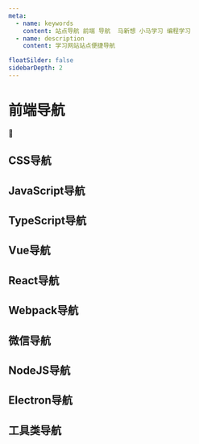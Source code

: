 ```yaml
---
meta:
  - name: keywords
    content: 站点导航 前端 导航  马新想 小马学习 编程学习
  - name: description
    content: 学习网站站点便捷导航

floatSilder: false
sidebarDepth: 2
---
```

# 前端导航

:horse: 

<div>


## CSS导航

<NavItem title="官方导航">
  <NavCard title="CanIUse" jumpUrl="https://caniuse.com/ciu/index" logo="https://caniuse.com/img/favicon-128.png" des="一个HTML CSS 兼容性查询网站" />
  <NavCard title="Less" jumpUrl="http://lesscss.cn/" logo="http://s.nodejs.cn/less/img/logo.png" des="Less 是一门 CSS 预处理语言，它扩展了 CSS 语言，增加了变量、Mixin、函数等特性。Less 可以运行在 Node 或浏览器端。" />
  <NavCard title="Sass" jumpUrl="https://www.sass.hk/" logo="https://www.sass.hk/favicon.ico" des="Sass(Scss)是稳定和强大的专业级CSS扩展语言" />
</NavItem>

<!-- ------------------------------------------------- -->
## JavaScript导航

<NavItem  title="基础学习">
  <NavCard title="ES6" jumpUrl="https://es6.ruanyifeng.com/" logo="es6.png" des="ES6是JavaScript 语言的一代版本，该网站为阮一峰老师的 《ECMAScript 6 入门教程》" />
  <NavCard title="Babel" jumpUrl="https://babel.docschina.org/docs/en/babel-core/" logo="https://babel.docschina.org/img/favicon.png" des="Babel 是一个工具链，主要用于在旧的浏览器或环境中将 ECMAScript 2015+ 代码转换为向后兼容版本的 JavaScript 代码" />
</NavItem>

<NavItem  title="优秀插件">
  <NavCard title="FlyJs" jumpUrl="https://wendux.github.io/dist/#/doc/flyio/readme" logo="https://wendux.github.io/dist/static/doc/flyio/fly.png" des="一个支持所有JavaScript运行环境的基于Promise的、支持请求转发、强大的http请求库。可以让您在多个端上尽可能大限度的实现代码复用。" />
  <NavCard title="Lodash" jumpUrl="https://www.lodashjs.com/docs/lodash.chunk" logo="https://www.lodashjs.com/img/favicon.ico" des="一个JS函数库" />

</NavItem>

<NavItem  title="优秀文章">
  <NavCard title="浩麟的博客" jumpUrl="https://wuhaolin.cn/" logo="https://github.com/fluidicon.png" des="一个好博客文章" />

</NavItem>


## TypeScript导航

<NavItem >
  <NavCard title="TS" jumpUrl="https://www.tslang.cn/docs/home.html" logo="https://www.tslang.cn/assets/images/icons/favicon.ico" des="TypeScript中文文档" />
</NavItem>

<!-- --------------------Vue导航----------------------------- -->
## Vue导航

<NavItem title="官方导航">
  <NavCard title="Vue2.0" jumpUrl="https://cn.vuejs.org/" logo="https://cn.vuejs.org/images/logo.png" des="一个 渐进式得 JavaScript （前端）框架" />
  <NavCard title="Vue3.0" jumpUrl="https://v3.cn.vuejs.org/" logo="https://cn.vuejs.org/images/logo.png" des="一个 渐进式得 JavaScript （前端）框架" />
  <NavCard title="Vuex" jumpUrl="https://vuex.vuejs.org/zh/" logo="vuex-store.png" des="Vuex 是一个专为 Vue.js 应用程序开发的状态管理模式。它采用集中式存储管理应用的所有组件的状态，并以相应的规则保证状态以一种可预测的方式发生变化。" />
  <NavCard title="VueRouter" jumpUrl="https://router.vuejs.org/zh/" logo="https://cn.vuejs.org/images/logo.png" des="Vue Router 是 Vue.js 官方的路由管理器。它和 Vue.js 的核心深度集成，让构建单页面应用变得易如反掌" />
  <NavCard title="Vue CLI" jumpUrl="https://cli.vuejs.org/zh/" logo="vuex-cli.png" des="Vue.js 开发的标准工具" />
  <NavCard title="Vue Loader" jumpUrl="https://vue-loader-v14.vuejs.org/zh-cn/" logo="https://cn.vuejs.org/images/logo.png" des="vue-loader 是一个 webpack 的 loader" />
</NavItem>

 <NavItem title="组件导航">
  <NavCard title="ElementVue" jumpUrl="https://element.eleme.cn/#/zh-CN" logo="https://element.eleme.cn/favicon.ico" des="一套vue组件库" />
  <NavCard title="AntVue" jumpUrl="https://www.antdv.com/docs/vue/introduce-cn/" logo="https://qn.antdv.com/favicon.ico" des="一套vue组件库" />
  <NavCard title="Avue" jumpUrl="https://www.avuejs.com/" logo="https://www.avuejs.com/images/logo.png" des="一套基于ElementUI 高度封装的vue组件库" />
  <NavCard title="Vant" jumpUrl="https://vant-contrib.gitee.io/vant/#/zh-CN/" logo="https://img01.yzcdn.cn/vant/logo.png" des="一套轻量、可靠的移动端 Vue 组件库" />
  <NavCard title="NutUI" jumpUrl="https://nutui.jd.com/#/index" logo="https://nutui.jd.com/favicon.ico" des="一套京东风格的轻量级移动端Vue组件库" />

</NavItem>

<!-- -----------------------React导航-------------------------- -->
## React导航

<NavItem title="官方导航">
  <NavCard title="React官网" jumpUrl="https://react.docschina.org/" logo="react.png" des="一个用于构建用户界面的 JavaScript 库 中文网站" />
  <NavCard title="ReactRouter" jumpUrl="http://react-guide.github.io/react-router-cn/docs/Introduction.html" logo="react.png" des="React Router 是一个基于 React 之上的强大路由库，它可以让你向应用中快速地添加视图和数据流，同时保持页面与 URL 间的同步。" />
  <NavCard title="Redux" jumpUrl="https://www.redux.org.cn/" logo="redux-action.png" des="Redux 是 JavaScript 状态容器，提供可预测化的状态管理。" />
  <NavCard title="ReduxsSaga" jumpUrl="https://redux-saga-in-chinese.js.org/" logo="redux-action.png" des="redux-saga 是一个 redux 中间件, 一个用于管理应用程序 Side Effect（副作用，例如异步获取数据，访问浏览器缓存等）的 library，它的目标是让副作用管理更容易，执行更高效，测试更简单，在处理故障时更容易。" />
  <NavCard title="MobX" jumpUrl="https://cn.mobx.js.org/" logo="https://cn.mobx.js.org/mobx.png" des=" mobx是一个简单可扩展的状态管理库。 mobx vs redux mobx是学习成本更低,性能更好的状态解决方案。 mobx开发难度低; mobx代码量少" />
  <NavCard title="DvaJS" jumpUrl="https://dvajs.com/" logo="dvajs.png" des="dva 首先是一个基于 redux 和 redux-saga 的数据流方案，然后为了简化开发体验，dva 还额外内置了 react-router 和 fetch，所以也可以理解为一个轻量级的应用框架。" />
  <NavCard title="UmiJS" jumpUrl="https://umijs.org/zh-CN/docs" logo="https://img.alicdn.com/tfs/TB1zomHwxv1gK0jSZFFXXb0sXXa-200-200.png" des="Umi 是可扩展的企业级前端应用框架,是蚂蚁金服的底层前端框架，已直接或间接地服务了 3000+ 应用，包括 java、node、H5 无线、离线（Hybrid）应用、纯前端 assets 应用、CMS 应用等。他已经很好地服务了我们的内部用户，同时希望他也能服务好外部用户。" />
</NavItem>

<NavItem title="组件导航">
  <NavCard title="Ant" jumpUrl="https://ant.design/index-cn" logo="https://qn.antdv.com/favicon.ico" des="一套React组件库" />
  <NavCard title="AntPro" jumpUrl="https://ant.design/components/overview-cn/" logo="https://qn.antdv.com/favicon.ico" des="一个基于react 和 ant 的开箱即用的中台前端/设计解决方案文档" />
  <NavCard title="ProComponents" jumpUrl="https://procomponents.ant.design/" logo="https://qn.antdv.com/favicon.ico" des="一套Ant Pro 构建文档" />
 
</NavItem>

<!-- ------------------------------------------------- -->
## Webpack导航

<NavItem>
  <NavCard title="Webpack" jumpUrl="https://webpack.docschina.org/" logo="https://webpack.docschina.org/icon-square-small.85ba630cf0c5f29ae3e3.svg" des="webpack 是一个模块打包器。它的主要目标是将 JavaScript 文件打包在一起,打包后的文件用于在浏览器中使用" />
</NavItem>

<!-- ------------------------------------------------- -->

## 微信导航

<NavItem>
  <NavCard title="小程序文档" jumpUrl="https://developers.weixin.qq.com/miniprogram/dev/framework/" logo="https://res.wx.qq.com/a/wx_fed/assets/res/NTI4MWU5.ico" des="小程序官方文档" />
  <NavCard title="WeUI" jumpUrl="https://github.com/Tencent/weui" logo="https://res.wx.qq.com/a/wx_fed/assets/res/NTI4MWU5.ico" des="WeUI是一个小程序官方组件库" />
  <NavCard title="WeUI" jumpUrl="https://vant-contrib.gitee.io/vant-weapp/#/intro" logo="https://img.yzcdn.cn/zanui/vant/vant-2017-12-18.ico" des="Vant Weapp - 轻量、可靠的小程序 UI 组件库" />
</NavItem>

## NodeJS导航

<NavItem>
  <NavCard title="NodeJS" jumpUrl="http://nodejs.cn/" logo="nodejs.jpg" des="Node.js 是一个基于 Chrome V8 引擎的 JavaScript 运行环境。Node.js 使用了一个事件驱动、非阻塞式 I/O 的模型,使其轻量又高效。" />
  <NavCard title="Express" jumpUrl="https://www.expressjs.com.cn/" logo="https://www.expressjs.com.cn/images/favicon.png" des="Express4.17.1基于 Node.js 平台，快速、开放、极简的 Web 开发框架" />
</NavItem>

## Electron导航

<NavItem>
  <NavCard title="Electron" jumpUrl="https://www.electronjs.org/" logo="https://www.electronjs.org/images/favicon.b7a59262df48d6563400baf5671da548.ico" des="Electron 是一使用 JavaScript，HTML 和 CSS 构建跨平台的桌面应用程序" />
</NavItem>


## 工具类导航

<NavItem>
  <NavCard title="阿里图标" jumpUrl="https://www.zhihu.com/" logo="alishiliang.png" des="Iconfont-国内功能很强大且图标内容很丰富的矢量图标库,提供矢量图标下载、在线存储、格式转换等功能。阿里巴巴体验团队倾力打造,设计和前端开发的便捷工具" />
  <NavCard title="VScode" jumpUrl="https://code.visualstudio.com/" logo="https://code.visualstudio.com/apple-touch-icon.png" des="Visual Studio Code是Microsoft在2015年4月30日Build开发者大会上正式宣布一个运行于 Mac OS X、Windows和 Linux 之上的，针对于编写现代Web和云应用的跨平台源代码编辑器" />
  <NavCard title="ESLint" jumpUrl="https://cn.eslint.org/" logo="https://cn.eslint.org/img/favicon.512x512.png" des="ESLint是一个JavaScript代码自动格式化，检测的工具" />
  
</NavItem>

</div>
